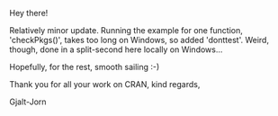 Hey there!

Relatively minor update. Running the example for one function, 'checkPkgs()', takes too long on Windows, so added 'donttest'. Weird, though, done in a split-second here locally on Windows...

Hopefully, for the rest, smooth sailing :-)

Thank you for all your work on CRAN, kind regards,

Gjalt-Jorn
